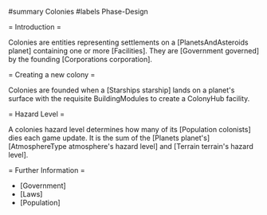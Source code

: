 #summary Colonies
#labels Phase-Design

= Introduction =

Colonies are entities representing settlements on a [PlanetsAndAsteroids planet] containing one or more [Facilities].  They are [Government governed] by the founding [Corporations corporation].

= Creating a new colony =

Colonies are founded when a [Starships starship] lands on a planet's surface with the requisite BuildingModules to create a ColonyHub facility.

= Hazard Level =

A colonies hazard level determines how many of its [Population colonists] dies each game update. It is the sum of the [Planets planet's] [AtmosphereType atmosphere's hazard level] and [Terrain terrain's hazard level].

= Further Information =

  * [Government]
  * [Laws]
  * [Population]
 
 
 
 
 
 